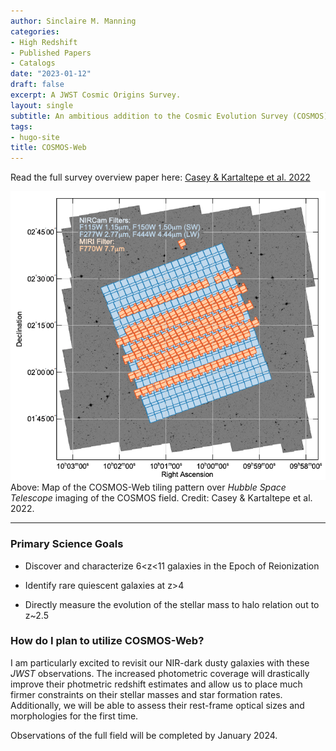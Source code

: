 ```yaml
---
author: Sinclaire M. Manning
categories:
- High Redshift
- Published Papers
- Catalogs
date: "2023-01-12"
draft: false
excerpt: A JWST Cosmic Origins Survey.
layout: single
subtitle: An ambitious addition to the Cosmic Evolution Survey (COSMOS), COSMOS-Web is a 255 hour treasury program conducted by JWST estimated to detect over 1 million galaxies. 
tags:
- hugo-site
title: COSMOS-Web
---
```


Read the full survey overview paper here: [Casey & Kartaltepe et al. 2022](https://ui.adsabs.harvard.edu/abs/2022arXiv221107865C/abstract)

![cosmos-web coverage](cosmos-web.png)
Above: Map of the COSMOS-Web tiling pattern over _Hubble Space Telescope_ imaging of the COSMOS field. Credit: Casey & Kartaltepe et al. 2022.

---
### Primary Science Goals

- Discover and characterize 6<z<11 galaxies in the Epoch of Reionization

- Identify rare quiescent galaxies at z>4

- Directly measure the evolution of the stellar mass to halo relation out to z~2.5

### How do I plan to utilize COSMOS-Web?

I am particularly excited to revisit our NIR-dark dusty galaxies with these _JWST_ observations. The increased photometric coverage will drastically improve their photmetric redshift estimates and allow us to place much firmer constraints on their stellar masses and star formation rates. Additionally, we will be able to assess their rest-frame optical sizes and morphologies for the first time.

Observations of the full field will be completed by January 2024.
